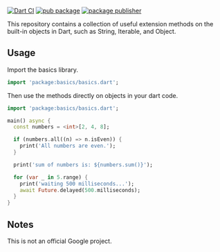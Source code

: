 [![Dart CI](https://github.com/google/dart-basics/actions/workflows/dart.yml/badge.svg)](https://github.com/google/dart-basics/actions/workflows/dart.yml)
[![pub package](https://img.shields.io/pub/v/basics.svg)](https://pub.dev/packages/basics)
[![package publisher](https://img.shields.io/pub/publisher/basics.svg)](https://pub.dev/packages/basics/publisher)

This repository contains a collection of useful extension methods on the
built-in objects in Dart, such as String, Iterable, and Object.

## Usage
Import the basics library.

```dart
import 'package:basics/basics.dart';
```

Then use the methods directly on objects in your dart code.

```dart
import 'package:basics/basics.dart';

main() async {
  const numbers = <int>[2, 4, 8];

  if (numbers.all((n) => n.isEven)) {
    print('All numbers are even.');
  }

  print('sum of numbers is: ${numbers.sum()}');

  for (var _ in 5.range) {
    print('waiting 500 milliseconds...');
    await Future.delayed(500.milliseconds);
  }
}
```

## Notes
This is not an official Google project.

